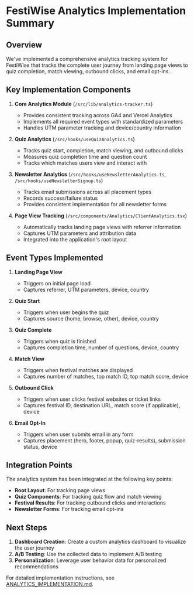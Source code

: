 # FestiWise Analytics Implementation Summary

## Overview

We've implemented a comprehensive analytics tracking system for FestiWise that tracks the complete user journey from landing page views to quiz completion, match viewing, outbound clicks, and email opt-ins.

## Key Implementation Components

1. **Core Analytics Module** (`/src/lib/analytics-tracker.ts`)
   - Provides consistent tracking across GA4 and Vercel Analytics
   - Implements all required event types with standardized parameters
   - Handles UTM parameter tracking and device/country information

2. **Quiz Analytics** (`/src/hooks/useQuizAnalytics.ts`)
   - Tracks quiz start, completion, match viewing, and outbound clicks
   - Measures quiz completion time and question count
   - Tracks which matches users view and interact with

3. **Newsletter Analytics** (`/src/hooks/useNewsletterAnalytics.ts`, `/src/hooks/useNewsletterSignup.ts`)
   - Tracks email submissions across all placement types
   - Records success/failure status
   - Provides consistent implementation for all newsletter forms

4. **Page View Tracking** (`/src/components/Analytics/ClientAnalytics.tsx`)
   - Automatically tracks landing page views with referrer information
   - Captures UTM parameters and attribution data
   - Integrated into the application's root layout

## Event Types Implemented

1. **Landing Page View**
   - Triggers on initial page load
   - Captures referrer, UTM parameters, device, country

2. **Quiz Start**
   - Triggers when user begins the quiz
   - Captures source (home, browse, other), device, country

3. **Quiz Complete**
   - Triggers when quiz is finished
   - Captures completion time, number of questions, device, country

4. **Match View**
   - Triggers when festival matches are displayed
   - Captures number of matches, top match ID, top match score, device

5. **Outbound Click**
   - Triggers when user clicks festival websites or ticket links
   - Captures festival ID, destination URL, match score (if applicable), device

6. **Email Opt-In**
   - Triggers when user submits email in any form
   - Captures placement (hero, footer, popup, quiz-results), submission status, device

## Integration Points

The analytics system has been integrated at the following key points:

- **Root Layout**: For tracking page views
- **Quiz Components**: For tracking quiz flow and match viewing
- **Festival Results**: For tracking outbound clicks and interactions
- **Newsletter Forms**: For tracking email opt-ins

## Next Steps

1. **Dashboard Creation**: Create a custom analytics dashboard to visualize the user journey
2. **A/B Testing**: Use the collected data to implement A/B testing
3. **Personalization**: Leverage user behavior data for personalized recommendations

For detailed implementation instructions, see [ANALYTICS_IMPLEMENTATION.md](./ANALYTICS_IMPLEMENTATION.md).
